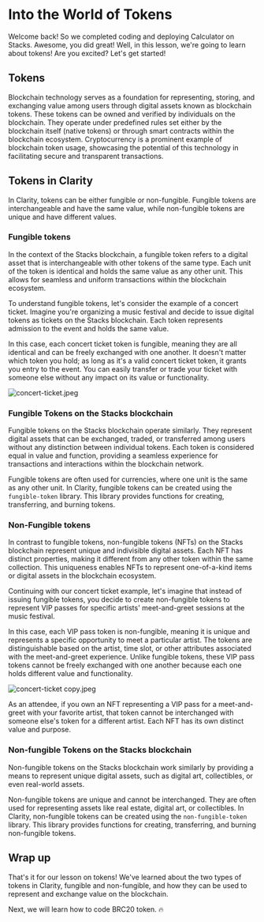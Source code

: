 # Into the World of Tokens

Welcome back! So we completed coding and deploying Calculator on Stacks. Awesome, you did great! Well, in this lesson, we're going to learn about tokens! Are you excited? Let's get started!

## Tokens

Blockchain technology serves as a foundation for representing, storing, and exchanging value among users through digital assets known as blockchain tokens. These tokens can be owned and verified by individuals on the blockchain. They operate under predefined rules set either by the blockchain itself (native tokens) or through smart contracts within the blockchain ecosystem. Cryptocurrency is a prominent example of blockchain token usage, showcasing the potential of this technology in facilitating secure and transparent transactions.

## Tokens in Clarity

In Clarity, tokens can be either fungible or non-fungible. Fungible tokens are interchangeable and have the same value, while non-fungible tokens are unique and have different values.

### Fungible tokens

In the context of the Stacks blockchain, a fungible token refers to a digital asset that is interchangeable with other tokens of the same type. Each unit of the token is identical and holds the same value as any other unit. This allows for seamless and uniform transactions within the blockchain ecosystem.

To understand fungible tokens, let's consider the example of a concert ticket. Imagine you're organizing a music festival and decide to issue digital tokens as tickets on the Stacks blockchain. Each token represents admission to the event and holds the same value.

In this case, each concert ticket token is fungible, meaning they are all identical and can be freely exchanged with one another. It doesn't matter which token you hold; as long as it's a valid concert ticket token, it grants you entry to the event. You can easily transfer or trade your ticket with someone else without any impact on its value or functionality.

![concert-ticket.jpeg](Into%20the%20World%20of%20Tokens%20e848e0b31edc4605ad27d589ef8f24df/concert-ticket.jpeg)

### Fungible Tokens on the Stacks blockchain

Fungible tokens on the Stacks blockchain operate similarly. They represent digital assets that can be exchanged, traded, or transferred among users without any distinction between individual tokens. Each token is considered equal in value and function, providing a seamless experience for transactions and interactions within the blockchain network.

Fungible tokens are often used for currencies, where one unit is the same as any other unit. In Clarity, fungible tokens can be created using the `fungible-token` library. This library provides functions for creating, transferring, and burning tokens.

### Non-Fungible tokens

In contrast to fungible tokens, non-fungible tokens (NFTs) on the Stacks blockchain represent unique and indivisible digital assets. Each NFT has distinct properties, making it different from any other token within the same collection. This uniqueness enables NFTs to represent one-of-a-kind items or digital assets in the blockchain ecosystem.

Continuing with our concert ticket example, let's imagine that instead of issuing fungible tokens, you decide to create non-fungible tokens to represent VIP passes for specific artists' meet-and-greet sessions at the music festival.

In this case, each VIP pass token is non-fungible, meaning it is unique and represents a specific opportunity to meet a particular artist. The tokens are distinguishable based on the artist, time slot, or other attributes associated with the meet-and-greet experience. Unlike fungible tokens, these VIP pass tokens cannot be freely exchanged with one another because each one holds different value and functionality.

![concert-ticket copy.jpeg](Into%20the%20World%20of%20Tokens%20e848e0b31edc4605ad27d589ef8f24df/concert-ticket_copy.jpeg)

As an attendee, if you own an NFT representing a VIP pass for a meet-and-greet with your favorite artist, that token cannot be interchanged with someone else's token for a different artist. Each NFT has its own distinct value and purpose.

### Non-fungible Tokens on the Stacks blockchain

Non-fungible tokens on the Stacks blockchain work similarly by providing a means to represent unique digital assets, such as digital art, collectibles, or even real-world assets.

Non-fungible tokens are unique and cannot be interchanged. They are often used for representing assets like real estate, digital art, or collectibles. In Clarity, non-fungible tokens can be created using the `non-fungible-token` library. This library provides functions for creating, transferring, and burning non-fungible tokens.

## Wrap up

That's it for our lesson on tokens! We've learned about the two types of tokens in Clarity, fungible and non-fungible, and how they can be used to represent and exchange value on the blockchain. 

Next, we will learn how to code BRC20 token. 🔥